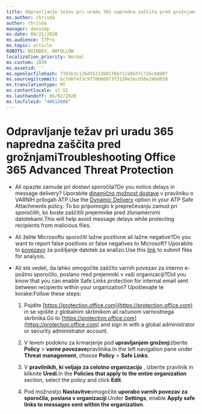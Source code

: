 ```yaml
---
title: Odpravljanje težav pri uradu 365 napredna zaščita pred grožnjami
ms.author: chrisda
author: chrisda
manager: dansimp
ms.date: 04/21/2020
ms.audience: ITPro
ms.topic: article
ROBOTS: NOINDEX, NOFOLLOW
localization_priority: Normal
ms.custom: 1039
ms.assetid: ''
ms.openlocfilehash: 7391b3c126d55213881f6b71cb6b5fc72bc68d0f
ms.sourcegitcommit: bc7d6f4f3c9f7060d073f5130e1ec856e248d020
ms.translationtype: MT
ms.contentlocale: sl-SI
ms.lasthandoff: 06/02/2020
ms.locfileid: "44512606"
---
```

# <a name="troubleshooting-office-365-advanced-threat-protection"></a><span data-ttu-id="7b228-102">Odpravljanje težav pri uradu 365 napredna zaščita pred grožnjami</span><span class="sxs-lookup"><span data-stu-id="7b228-102">Troubleshooting Office 365 Advanced Threat Protection</span></span>

- <span data-ttu-id="7b228-103">Ali opazite zamude pri dostavi sporočila?</span><span class="sxs-lookup"><span data-stu-id="7b228-103">Do you notice delays in message delivery?</span></span> <span data-ttu-id="7b228-104">Uporabite [dinamično možnost dostave](https://docs.microsoft.com/microsoft-365/security/office-365-security/dynamic-delivery-and-previewing) v pravilniku o VARNIH prilogah ATP.</span><span class="sxs-lookup"><span data-stu-id="7b228-104">Use the [Dynamic Delivery](https://docs.microsoft.com/microsoft-365/security/office-365-security/dynamic-delivery-and-previewing) option in your ATP Safe Attachments policy.</span></span> <span data-ttu-id="7b228-105">To bo pripomoglo k preprečevanju zamud pri sporočilih, ko boste zaščitili prejemnike pred zlonamernimi datotekami.</span><span class="sxs-lookup"><span data-stu-id="7b228-105">This will help avoid message delays while protecting recipients from malicious files.</span></span>

- <span data-ttu-id="7b228-106">Ali želite Microsoftu sporočiti lažne pozitivne ali lažne negative?</span><span class="sxs-lookup"><span data-stu-id="7b228-106">Do you want to report false positives or false negatives to Microsoft?</span></span> <span data-ttu-id="7b228-107">Uporabite to [povezavo](https://www.microsoft.com/wdsi/filesubmission/) za pošiljanje datotek za analizo.</span><span class="sxs-lookup"><span data-stu-id="7b228-107">Use this [link](https://www.microsoft.com/wdsi/filesubmission/) to submit files for analysis.</span></span>

- <span data-ttu-id="7b228-108">Ali ste vedeli, da lahko omogočite zaščito varnih povezav za interno e-poštno sporočilo, poslano med prejemniki v vaši organizaciji?</span><span class="sxs-lookup"><span data-stu-id="7b228-108">Did you know that you can enable Safe Links protection for internal email sent between recipients within your organization?</span></span> <span data-ttu-id="7b228-109">Upoštevajte te korake:</span><span class="sxs-lookup"><span data-stu-id="7b228-109">Follow these steps:</span></span>

  1. <span data-ttu-id="7b228-110">Pojdite [https://protection.office.com](https://protection.office.com) in se vpišite z globalnim skrbnikom ali računom varnostnega skrbnika.</span><span class="sxs-lookup"><span data-stu-id="7b228-110">Go to [https://protection.office.com](https://protection.office.com) and sign in with a global administrator or security administrator account.</span></span>

  2. <span data-ttu-id="7b228-111">V levem podoknu za krmarjenje pod **upravljanjem groženj**izberite **Policy** \> **varne povezave**pravilnika.</span><span class="sxs-lookup"><span data-stu-id="7b228-111">In the left navigation pane under **Threat management**, choose **Policy** \> **Safe Links**.</span></span>

  3. <span data-ttu-id="7b228-112">V **pravilnikih, ki veljajo za celotno organizacijo** , izberite pravilnik in kliknite **Uredi**.</span><span class="sxs-lookup"><span data-stu-id="7b228-112">In the **Policies that apply to the entire organization** section, select the policy and click **Edit**.</span></span>

  4. <span data-ttu-id="7b228-113">Pod možnostjo **Nastavitve**omogočite **uporabo varnih povezav za sporočila, poslana v organizaciji**.</span><span class="sxs-lookup"><span data-stu-id="7b228-113">Under **Settings**, enable **Apply safe links to messages sent within the organization**.</span></span>

